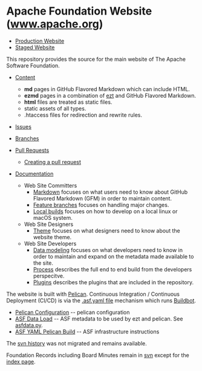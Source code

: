 # Apache Foundation Website (www.apache.org)

- [Production Website](https://www.apache.org/)
- [Staged Website](https://www.staged.apache.org/)

This repository provides the source for the main website of The Apache Software Foundation.

- [Content](content)
  - **md** pages in GitHub Flavored Markdown which can include HTML.
  - **ezmd** pages in a combination of [ezt](https://github.com/gstein/ezt/blob/wiki/Syntax.md) and GitHub Flavored Markdown.
  - **html** files are treated as static files.
  - static assets of all types.
  - .htaccess files for redirection and rewrite rules.

- [Issues](https://github.com/apache/www-site/issues)

- [Branches](https://github.com/apache/www-site/branches)

- [Pull Requests](https://github.com/apache/www-site/pulls)
  - [Creating a pull request](https://docs.github.com/en/github/collaborating-with-issues-and-pull-requests/creating-a-pull-request#creating-the-pull-request)

- [Documentation](docs/)
  - Web Site Committers
    - [Markdown](docs/markdown.md) focuses on what users need to know about GitHub Flavored Markdown (GFM) in order to maintain content.
    - [Feature branches](docs/branches.md) focuses on handling major changes.
    - [Local builds](docs/builds.md) focuses on how to develop on a local linux or macOS system.
  - Web Site Designers
    - [Theme](theme/apache/templates/.) focuses on what designers need to know about the website theme.
  - Web Site Developers
    - [Data modeling](docs/data.md) focuses on what developers need to know in order to maintain and expand on the metadata made available to the site.
    - [Process](docs/process.md) describes the full end to end build from the developers perspecitve.
    - [Plugins](theme/plugins/.) describes the plugins that are included in the repository.

The website is built with [Pelican](https://blog.getpelican.com).
Continuous Integration / Continuous Deployment (CI/CD) is via the [.asf.yaml file](https://cwiki.apache.org/confluence/display/INFRA/Git+-+.asf.yaml+features)
mechanism which runs [Buildbot](https://ci2.apache.org/#/builders/3/).

- [Pelican Configuration](pelicanconf.py) -- pelican configuration
- [ASF Data Load](asfdata.yaml) -- ASF metadata to be used by ezt and pelican. See [asfdata.py](theme/plugins/asfdata.py).
- [ASF YAML Pelican Build](.asf.yaml) -- ASF infrastructure instructions

The [svn history](http://svn.apache.org/viewvc/infrastructure/site/trunk/) was not migrated and remains available.

Foundation Records including Board Minutes remain in [svn](http://svn.apache.org/viewvc/infrastructure/site/trunk/content/foundation/records/)
except for the [index page](content/foundation/records/index.md).
